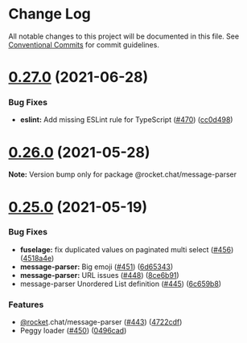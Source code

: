 # Change Log

All notable changes to this project will be documented in this file.
See [Conventional Commits](https://conventionalcommits.org) for commit guidelines.

# [0.27.0](https://github.com/RocketChat/Rocket.Chat.Fuselage/compare/v0.26.0...v0.27.0) (2021-06-28)


### Bug Fixes

* **eslint:** Add missing ESLint rule for TypeScript ([#470](https://github.com/RocketChat/Rocket.Chat.Fuselage/issues/470)) ([cc0d498](https://github.com/RocketChat/Rocket.Chat.Fuselage/commit/cc0d4989bf37f7602d1d58d051824f1dd6c096b3))





# [0.26.0](https://github.com/RocketChat/Rocket.Chat.Fuselage/compare/v0.25.0...v0.26.0) (2021-05-28)

**Note:** Version bump only for package @rocket.chat/message-parser





# [0.25.0](https://github.com/RocketChat/Rocket.Chat.Fuselage/compare/v0.24.0...v0.25.0) (2021-05-19)


### Bug Fixes

* **fuselage:** fix duplicated values on paginated multi select ([#456](https://github.com/RocketChat/Rocket.Chat.Fuselage/issues/456)) ([4518a4e](https://github.com/RocketChat/Rocket.Chat.Fuselage/commit/4518a4e661cb525d957f6140d59a641a50fc7b20))
* **message-parser:** Big emoji ([#451](https://github.com/RocketChat/Rocket.Chat.Fuselage/issues/451)) ([6d65343](https://github.com/RocketChat/Rocket.Chat.Fuselage/commit/6d653433d07edabaee821bd25ad07a5878b59a86))
* **message-parser:** URL issues ([#448](https://github.com/RocketChat/Rocket.Chat.Fuselage/issues/448)) ([8ce6b91](https://github.com/RocketChat/Rocket.Chat.Fuselage/commit/8ce6b9110547b5adf3633e87d6bc655114d4cfb4))
* message-parser Unordered List definition ([#445](https://github.com/RocketChat/Rocket.Chat.Fuselage/issues/445)) ([6c659b8](https://github.com/RocketChat/Rocket.Chat.Fuselage/commit/6c659b821fd6294eb8033dfe03e42db2dba1ca06))


### Features

* [@rocket](https://github.com/rocket).chat/message-parser ([#443](https://github.com/RocketChat/Rocket.Chat.Fuselage/issues/443)) ([4722cdf](https://github.com/RocketChat/Rocket.Chat.Fuselage/commit/4722cdff46f5987f335d989be59649c7652bb12a))
* Peggy loader ([#450](https://github.com/RocketChat/Rocket.Chat.Fuselage/issues/450)) ([0496cad](https://github.com/RocketChat/Rocket.Chat.Fuselage/commit/0496cad457d76f8a4d6a217209e4a55e315e8365))
